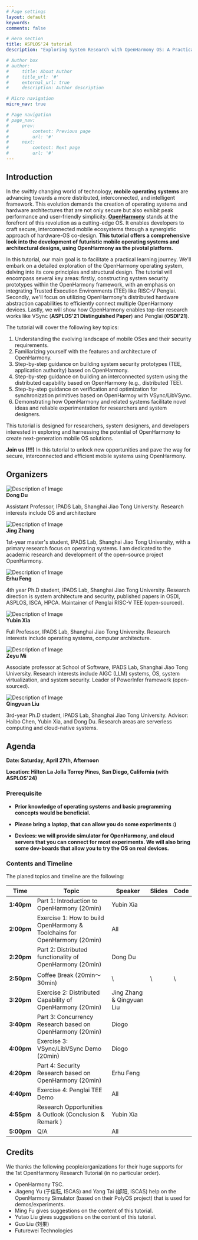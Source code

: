 ```yaml
---
# Page settings
layout: default
keywords:
comments: false

# Hero section
title: ASPLOS'24 tutorial
description: "Exploring System Research with OpenHarmony OS: A Practical Tutorial"

# Author box
# author:
#     title: About Author
#     title_url: '#'
#     external_url: true
#     description: Author description

# Micro navigation
micro_nav: true

# Page navigation
# page_nav:
#     prev:
#         content: Previous page
#         url: '#'
#     next:
#         content: Next page
#         url: '#'
---
```


## Introduction

In the swiftly changing world of technology, **mobile operating systems** are advancing towards a more distributed, interconnected, and intelligent framework. This evolution demands the creation of operating systems and hardware architectures that are not only secure but also exhibit peak performance and user-friendly simplicity.
**[OpenHarmony](https://openharmony.cn/)** stands at the forefront of this revolution as a cutting-edge OS.
It enables developers to craft secure, interconnected mobile ecosystems through a synergistic approach of hardware-OS co-design.
**This tutorial offers a comprehensive look into the development of futuristic mobile operating systems and architectural designs, using OpenHarmony as the pivotal platform.**

In this tutorial, our main goal is to facilitate a practical learning journey. We'll embark on a detailed exploration of the OpenHarmony operating system, delving into its core principles and structural design. The tutorial will encompass several key areas: firstly, constructing system security prototypes within the OpenHarmony framework, with an emphasis on integrating Trusted Execution Environments (TEE) like RISC-V Penglai. Secondly, we'll focus on utilizing OpenHarmony's distributed hardware abstraction capabilities to efficiently connect multiple OpenHarmony devices.
Lastly, we will show how OpenHarmony enables top-tier research works like VSync (**ASPLOS'21 Distinguished Paper**) and Penglai (**OSDI'21**).

The tutorial will cover the following key topics:

1. Understanding the evolving landscape of mobile OSes and their security requirements.
2. Familiarizing yourself with the features and architecture of OpenHarmony.
3. Step-by-step guidance on building system security prototypes (TEE, application authority) based on OpenHarmony.
4. Step-by-step guidance on building an interconnected system using the distributed capability based on OpenHarmony (e.g., distributed TEE).
5. Step-by-step guidance on verification and optimization for synchronization primitives based on OpenHarmoy with VSync/LibVSync.
6. Demonstrating how OpenHarmony and related systems facilitate novel ideas and reliable experimentation for researchers and system designers.

This tutorial is designed for researchers, system designers, and developers interested in exploring and harnessing the potential of OpenHarmony to create next-generation mobile OS solutions.



<div class="callout callout--warning">
    <p><strong>Join us (!!!)</strong> In this tutorial to unlock new opportunities and pave the way for secure, interconnected and efficient mobile systems using OpenHarmony. </p>
</div>

## Organizers

<!-- * **Dong Du**, Assistant Professor, Shanghai Jiao Tong University, dd_nirvana@sjtu.edu.cn
* **Jing Zhang**, Master student, Shanghai Jiao Tong University
* **Erhu Feng**, Ph.D student, Shanghai Jiao Tong University
* **Yubin Xia**, Full Professor, Shanghai Jiao Tong University
* **Zeyu Mi**, Associate Professor, Shanghai Jiao Tong University
* **Qingyuan Liu**, Ph.D student, Shanghai Jiao Tong University -->

<div class="media-left media-left--tutorial">
  <div class="media-left__image">
    <img src="/imgs/dongdu-2024-1400.webp" alt="Description of Image">
  </div>
  <div class="media-left__content">
    <strong>Dong Du</strong>
    <p>Assistant Professor, IPADS Lab, Shanghai Jiao Tong University. Research interests include OS and architecture</p>
  </div>
</div>

<div class="media-left media-left--tutorial">
  <div class="media-left__image">
    <img src="/imgs/jing_zhang.jpg" alt="Description of Image">
  </div>
  <div class="media-left__content">
    <strong>Jing Zhang</strong>
    <p>1st-year master's student, IPADS Lab, Shanghai Jiao Tong University, with a primary research focus on operating systems. I am dedicated to the academic research and development of the open-source project OpenHarmony.</p>
  </div>
</div>

<div class="media-left media-left--tutorial">
  <div class="media-left__image">
    <img src="/imgs/erhu_feng.jpg" alt="Description of Image">
  </div>
  <div class="media-left__content">
    <strong>Erhu Feng</strong>
    <p> 4th year Ph.D student, IPADS Lab, Shanghai Jiao Tong University. Research direction is system architecture and security, published papers in OSDI, ASPLOS, ISCA, HPCA. Maintainer of Penglai RISC-V TEE (open-sourced).
</p>
  </div>
</div>

<div class="media-left media-left--tutorial">
  <div class="media-left__image">
    <!-- <img src="/imgs/xiayubin-new.jpg" alt="Description of Image"> -->
    <img src="/imgs/xiayubin.png" alt="Description of Image">
  </div>
  <div class="media-left__content">
    <strong>Yubin Xia</strong>
    <p>Full Professor, IPADS Lab, Shanghai Jiao Tong University. Research interests include operating systems, computer architecture.
</p>
  </div>
</div>

<div class="media-left media-left--tutorial">
  <div class="media-left__image">
    <img src="/imgs/zeyumi.jpg" alt="Description of Image">
  </div>
  <div class="media-left__content">
    <strong>Zeyu Mi</strong>
    <p>Associate professor at School of Software, IPADS Lab, Shanghai Jiao Tong University. Research interests include AIGC (LLM) systems, OS, system virtualization, and system security. Leader of PowerInfer framework (open-sourced).
</p>
  </div>
</div>

<div class="media-left media-left--tutorial">
  <div class="media-left__image">
    <img src="/imgs/qingyuan_liu.jpg" alt="Description of Image">
  </div>
  <div class="media-left__content">
    <strong>Qingyuan Liu</strong>
    <p>3rd-year Ph.D student, IPADS Lab, Shanghai Jiao Tong University. Advisor: Haibo Chen, Yubin Xia, and Dong Du. Research areas are serverless computing and cloud-native systems.</p>
  </div>
</div>

## Agenda

**Date: Saturday, April 27th, Afternoon**

**Location: Hilton La Jolla Torrey Pines, San Diego, California (with ASPLOS'24)**

### Prerequisite

- **Prior knowledge of operating systems and basic programming concepts would be beneficial.**

- **Please bring a laptop, that can allow you do some experiments :)**

- **Devices: we will provide simulator for OpenHarmony, and cloud servers that you can connect for most experiments. We will also bring some dev-boards that allow you to try the OS on real devices.**

### Contents and Timeline

The planed topics and timeline are the following:

| Time   | Topic                                                        | Speaker              | Slides | Code |
|--------|--------------------------------------------------------------|----------------------|-------------|--------|
| **1:40pm** | Part 1: Introduction to OpenHarmony (20min)               | Yubin Xia            |             |        |
| **2:00pm** | Exercise 1: How to build OpenHarmony & Toolchains for OpenHarmony (20min) | All |             |        |
| **2:20pm** | Part 2: Distributed functionality of OpenHarmony (20min)    | Dong Du              |             |        |
| **2:50pm** | Coffee Break (20min～30min)                                  | \ | \ | \ |
| **3:20pm** | Exercise 2: Distributed Capability of OpenHarmony (20min) | Jing Zhang & Qingyuan Liu |       |        |
| **3:40pm** | Part 3: Concurrency Research based on OpenHarmony (20min) | Diogo |             |        |
| **4:00pm** | Exercise 3: VSync/LibVSync Demo (20min) | Diogo | |        |
| **4:20pm** | Part 4: Security Research based on OpenHarmony (20min)                     | Erhu Feng            |             |        |
| **4:40pm** | Exercise 4: Penglai TEE Demo                          | All                  |             |        |
| **4:55pm** | Research Opportunities & Outlook (Conclusion & Remark )      | Yubin Xia            |             |        |
| **5:00pm** | Q/A                                                          | All                  |             |        |

## Credits

We thanks the following people/organizations for their huge supports for the 1st OpenHarmony Research Tutorial (in no particular order).

* OpenHarmony TSC.
* Jiageng Yu (于佳耘, ISCAS) and Yang Tai (邰阳, ISCAS) help on the OpenHarmony Simulator (based on their PolyOS project) that is used for demos/experiments.
* Ming Fu gives suggestions on the content of this tutorial.
* Yutao Liu gives suggestions on the content of this tutorial.
* Guo Liu (刘果)
* Futurewei Technologies
